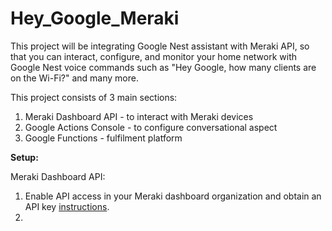 # Hey_Google_Meraki
This project will be integrating Google Nest assistant with Meraki API, so that you can interact, configure, and monitor your home network with Google Nest voice commands such as "Hey Google, how many clients are on the Wi-Fi?" and many more.

This project consists of 3 main sections:
  1. Meraki Dashboard API - to interact with Meraki devices 
  2. Google Actions Console - to configure conversational aspect
  3. Google Functions - fulfilment platform 
 
 **Setup:** 

Meraki Dashboard API:
  1. Enable API access in your Meraki dashboard organization and obtain an API key [instructions](https://documentation.meraki.com/General_Administration/Other_Topics/Cisco_Meraki_Dashboard_API/).
  2. 
